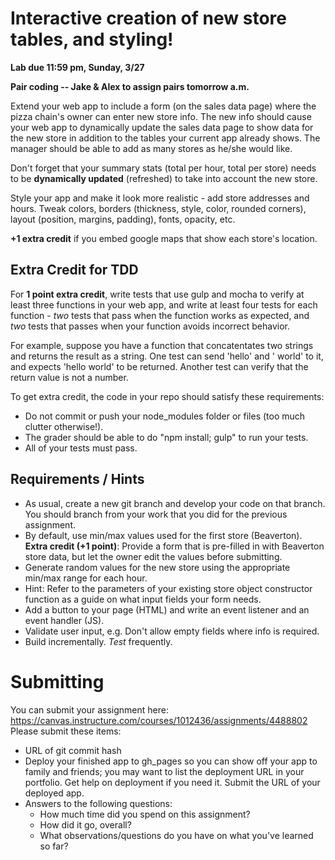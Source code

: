 # Interactive creation of new store tables, and styling!
**Lab due 11:59 pm, Sunday, 3/27**

**Pair coding -- Jake & Alex to assign pairs tomorrow a.m.**

Extend your web app to include a form (on the sales data page) where the pizza chain's owner can enter new store info. The new info should cause your web app to dynamically update the sales data page to show data for the new store in addition to the tables your current app already shows. The manager should be able to add as many stores as he/she would like.

Don't forget that your summary stats (total per hour, total per store) needs to be **dynamically updated** (refreshed) to take into account the new store.

Style your app and make it look more realistic - add store addresses and hours. Tweak colors, borders (thickness, style, color, rounded corners), layout (position, margins, padding), fonts, opacity, etc.

**+1 extra credit** if you embed google maps that show each store's location.

## Extra Credit for TDD

For **1 point extra credit**, write tests that use gulp and mocha to verify at least three functions in your web app, and write at least four tests for each function - *two* tests that pass when the function works as expected, and *two* tests that passes when your function avoids incorrect behavior.

For example, suppose you have a function that concatentates two strings and returns the result as a string. One test can send 'hello' and ' world' to it, and expects 'hello world' to be returned. Another test can verify that the return value is not a number.

To get extra credit, the code in your repo should satisfy these requirements:
- Do not commit or push your node_modules folder or files (too much clutter otherwise!).
- The grader should be able to do "npm install; gulp" to run your tests.
- All of your tests must pass.

## Requirements / Hints

- As usual, create a new git branch and develop your code on that branch. You should branch from your work that you did for the previous assignment.
- By default, use min/max values used for the first store (Beaverton). **Extra credit (+1 point)**: Provide a form that is pre-filled in with Beaverton store data, but let the owner edit the values before submitting.
- Generate random values for the new store using the appropriate min/max range for each hour.
- Hint: Refer to the parameters of your existing store object constructor function as a guide on what input fields your form needs.
- Add a button to your page (HTML) and write an event listener and an event handler (JS).
- Validate user input, e.g. Don't allow empty fields where info is required.
- Build incrementally. *Test* frequently.

# Submitting
You can submit your assignment here: https://canvas.instructure.com/courses/1012436/assignments/4488802
Please submit these items:
- URL of git commit hash
- Deploy your finished app to gh_pages so you can show off your app to family and friends; you may want to list the deployment URL in your portfolio. Get help on deployment if you need it. Submit the URL of your deployed app.
- Answers to the following questions:
  - How much time did you spend on this assignment?
  - How did it go, overall?
  - What observations/questions do you have on what you've learned so far?
